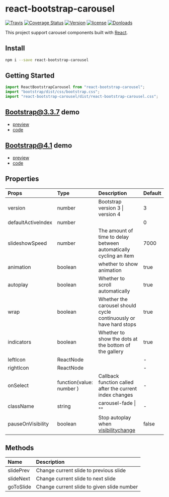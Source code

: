 # react-bootstrap-carousel

[![Travis](https://api.travis-ci.org/skycloud1030/react-bootstrap-carousel.svg?branch=master)](https://travis-ci.org/skycloud1030/react-bootstrap-carousel)
[![Coverage Status](https://coveralls.io/repos/github/skycloud1030/react-bootstrap-carousel/badge.svg?branch=master)](https://coveralls.io/github/skycloud1030/react-bootstrap-carousel?branch=master)
[![Version](https://img.shields.io/npm/v/react-bootstrap-carousel.svg)](https://www.npmjs.com/package/react-bootstrap-carousel)
[![license](https://img.shields.io/badge/license-MIT-blue.svg)](LICENSE)
[![Donloads](https://img.shields.io/npm/dm/react-bootstrap-carousel.svg)](https://www.npmjs.com/package/react-bootstrap-carousel)

This project support carousel components built with [React](https://github.com/facebook/react).

## Install

```sh
npm i --save react-bootstrap-carousel
```

## Getting Started

```js
import ReactBootstrapCarousel from "react-bootstrap-carousel";
import "bootstrap/dist/css/bootstrap.css";
import "react-bootstrap-carousel/dist/react-bootstrap-carousel.css";
```

## Bootstrap@3.3.7 demo

- [preview](https://skycloud1030.github.io/react-bootstrap-carousel/example/demoV3.html)
- [code](https://github.com/skycloud1030/react-bootstrap-carousel/blob/gh-pages/app/demoV3.jsx)

## Bootstrap@4.1 demo

- [preview](https://skycloud1030.github.io/react-bootstrap-carousel/example/demoV4.html)
- [code](https://github.com/skycloud1030/react-bootstrap-carousel/blob/gh-pages/app/demoV4.jsx)

## Properties

| Props              | Type                     | Description                                                                                                 | Default |
| :----------------- | :----------------------- | :---------------------------------------------------------------------------------------------------------- | :------ |
| version            | number                   | Bootstrap version 3 &#124; version 4                                                                        | 3       |
| defaultActiveIndex | number                   |                                                                                                             | 0       |
| slideshowSpeed     | number                   | The amount of time to delay between automatically cycling an item                                           | 7000    |
| animation          | boolean                  | whether to show animation                                                                                   | true    |
| autoplay           | boolean                  | Whether to scroll automatically                                                                             | true    |
| wrap               | boolean                  | Whether the carousel should cycle continuously or have hard stops                                           | true    |
| indicators         | boolean                  | Whether to show the dots at the bottom of the gallery                                                       | true    |
| leftIcon           | ReactNode                |                                                                                                             | -       |
| rightIcon          | ReactNode                |                                                                                                             | -       |
| onSelect           | function(value: number ) | Callback function called after the current index changes                                                    | -       |
| className          | string                   | carousel-fade &#124; ""                                                                                     | -       |
| pauseOnVisibility  | boolean                  | Stop autoplay when [visibilitychange](https://developer.mozilla.org/en-US/docs/Web/Events/visibilitychange) | false   |

## Methods

| Name      | Description                                |
| :-------- | :----------------------------------------- |
| slidePrev | Change current slide to previous slide     |
| slideNext | Change current slide to next slide         |
| goToSlide | Change current slide to given slide number |
